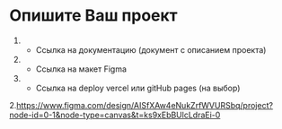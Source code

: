 # Опишите Ваш проект
1) - Ссылка на документацию (документ с описанием проекта)
2) - Ссылка на макет Figma
3) - Ссылка на deploy vercel или gitHub pages (на выбор)
  
2.https://www.figma.com/design/AISfXAw4eNukZrfWVURSbq/project?node-id=0-1&node-type=canvas&t=ks9xEbBUlcLdraEi-0
